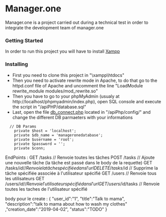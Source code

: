 # Manager.one

Manager.one is a project carried out during a technical test in order to integrate the development team of manager.one

### Getting Started

In order to run this project you will have to install [Xampp](https://www.apachefriends.org/fr/index.html)

### Installing

* First you need to clone this project in "\xampp\htdocs"
* Then you need to activate rewrite mode in Apache, to do that go to the httpd.conf file of Apache and uncomment the line "LoadModule rewrite_module modules/mod_rewrite.so"
* Then you have to go to your phpMyAdmin (usualy at http://localhost/phpmyadmin/index.php), open SQL console and execute the script in "/apiPHP/database.sql"
* Last, open the file [db_connect.php](https://github.com/LouisFontaine/manager.one/blob/master/apiPhp/database.sql) located in "/apiPhp/config/" and change the different DB parmaeters with your informations
```
  // DB Params
	private $host = 'localhost';
	private $db_name = 'manageronedatabase';
	private $username = 'root';
	private $password = '';
	private $conn;
```


EndPoints :
GET 	/tasks			// Renvoie toutes les tâches
POST 	/tasks 		        // Ajoute une nouvelle tâche (la tâche est passé dans le body de la requette)
GET 	/tasks/$id		// Renvoie la tâche spécifiée dans l'url
DELETE 	/tasks/$id		// Supprime la tâche spécifiée associée à l'utilisateur spécifié
GET 	/users			// Renvoie tous les utilisateurs
GET 	/users/$id		// Renvoie l'utilisateur spécifié dans l'url
GET 	/users/$id/tasks	// Renvoie toutes les taches de l'utilisateur spécifié

body pour le create :
{
"user_id":"1",
"title":"Talk to mama",
"description":"talk to mama about how to wash my clothes"
,"creation_date":"2019-04-02",
"status":"TODO"
}
